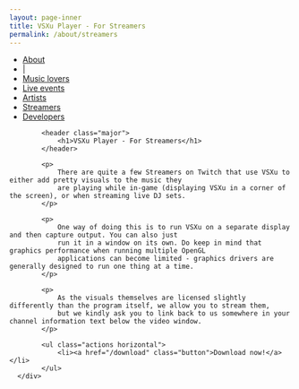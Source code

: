 ```yaml
---
layout: page-inner
title: VSXu Player - For Streamers
permalink: /about/streamers
---
```

<div id="main" class="alt">
    <section id="one">
        <div class="inner">
            <ul class="actions horizontal">
                <li><a href="/about" class="button special">About</a></li>
                <li>|</li>
                <li><a href="/about/music-lovers" class="button">Music lovers</a></li>
                <li><a href="/about/live-events" class="button">Live events</a></li>
                <li><a href="/about/artists" class="button">Artists</a></li>
                <li><a href="/about/streamers" class="button special">Streamers</a></li>
                <li><a href="/about/developers" class="button">Developers</a></li>
            </ul>
            
            <header class="major">
                <h1>VSXu Player - For Streamers</h1>
            </header>
              
            <p>
                There are quite a few Streamers on Twitch that use VSXu to either add pretty visuals to the music they 
                are playing while in-game (displaying VSXu in a corner of the screen), or when streaming live DJ sets.
            </p>
            
            <p>
                One way of doing this is to run VSXu on a separate display and then capture output. You can also just
                run it in a window on its own. Do keep in mind that graphics performance when running multiple OpenGL
                applications can become limited - graphics drivers are generally designed to run one thing at a time.
            </p>
      
            <p>
                As the visuals themselves are licensed slightly differently than the program itself, we allow you to stream them,
                but we kindly ask you to link back to us somewhere in your channel information text below the video window.
            </p>

            <ul class="actions horizontal">
                <li><a href="/download" class="button">Download now!</a></li>
            </ul>
      </div>
  </section>
</div>
